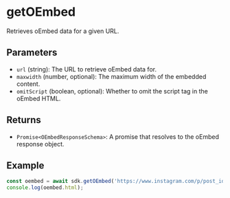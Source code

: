 # getOEmbed

Retrieves oEmbed data for a given URL.

## Parameters

- `url` (string): The URL to retrieve oEmbed data for.
- `maxwidth` (number, optional): The maximum width of the embedded content.
- `omitScript` (boolean, optional): Whether to omit the script tag in the oEmbed HTML.

## Returns

- `Promise<OEmbedResponseSchema>`: A promise that resolves to the oEmbed response object.

## Example

```typescript
const oembed = await sdk.getOEmbed('https://www.instagram.com/p/post_id/');
console.log(oembed.html);
```

